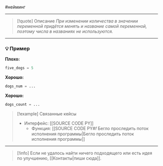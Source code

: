 #нейминг 
***

>[!quote] Описание
_При изменении количества в значении переменной придётся менять и название самой переменной, поэтому числа в названиях не используются._

***
### 💡 Пример


**Плохо:**
```python
five_dogs = 5
```

**Хорошо:**
```python
dogs_num = ...
```

**Хорошо:**
```python
dogs_count = ...
```

> [!example] Связанные кейсы
>- Интерфейс: [[SOURCE CODE PY]]
>	- Функция: [[SOURCE CODE PY#𝑓 Бегло проследить поток исполнения программы|Бегло проследить поток исполнения программы]]

***

> [!info]
> Если не удалось найти ничего подходящего или есть идея по улучшению, [[Контакты|пиши сюда]].
